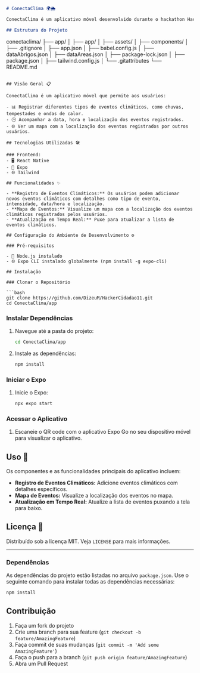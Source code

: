 ```markdown
# ConectaClima 🌍🌦️

ConectaClima é um aplicativo móvel desenvolvido durante o hackathon Hacker Cidadão. Ele permite que os usuários registrem e acompanhem eventos climáticos em suas regiões, promovendo a conscientização e a adaptação às mudanças climáticas.

## Estrutura do Projeto

```
conectaclima/
├── app/
│   ├── app/
│   ├── assets/
│   ├── components/
│   ├── .gitignore
│   ├── app.json
│   ├── babel.config.js
│   ├── dataAbrigos.json
│   ├── dataAreas.json
│   ├── package-lock.json
│   ├── package.json
│   ├── tailwind.config.js
│   └── .gitattributes
└── README.md
```

## Visão Geral 📋

ConectaClima é um aplicativo móvel que permite aos usuários:

- 📊 Registrar diferentes tipos de eventos climáticos, como chuvas, tempestades e ondas de calor.
- 🕒 Acompanhar a data, hora e localização dos eventos registrados.
- 🌐 Ver um mapa com a localização dos eventos registrados por outros usuários.

## Tecnologias Utilizadas 🛠️

### Frontend:
- 🖥️ React Native
- 📱 Expo
- 🌐 Tailwind

## Funcionalidades ✨

- **Registro de Eventos Climáticos:** Os usuários podem adicionar novos eventos climáticos com detalhes como tipo de evento, intensidade, data/hora e localização.
- **Mapa de Eventos:** Visualize um mapa com a localização dos eventos climáticos registrados pelos usuários.
- **Atualização em Tempo Real:** Puxe para atualizar a lista de eventos climáticos.

## Configuração do Ambiente de Desenvolvimento ⚙️

### Pré-requisitos

- 🔄 Node.js instalado
- 🌐 Expo CLI instalado globalmente (npm install -g expo-cli)

## Instalação

### Clonar o Repositório

```bash
git clone https://github.com/DizeuM/HackerCidadao11.git
cd ConectaClima/app
```

### Instalar Dependências

1. Navegue até a pasta do projeto:
    ```bash
    cd ConectaClima/app
    ```

2. Instale as dependências:
    ```bash
    npm install
    ```

### Iniciar o Expo

1. Inicie o Expo:
    ```bash
    npx expo start
    ```

### Acessar o Aplicativo

1. Escaneie o QR code com o aplicativo Expo Go no seu dispositivo móvel para visualizar o aplicativo.

## Uso 🚀

Os componentes e as funcionalidades principais do aplicativo incluem:

- **Registro de Eventos Climáticos:** Adicione eventos climáticos com detalhes específicos.
- **Mapa de Eventos:** Visualize a localização dos eventos no mapa.
- **Atualização em Tempo Real:** Atualize a lista de eventos puxando a tela para baixo.

## Licença 📄

Distribuído sob a licença MIT. Veja `LICENSE` para mais informações.

---

### Dependências

As dependências do projeto estão listadas no arquivo `package.json`. Use o seguinte comando para instalar todas as dependências necessárias:

```bash
npm install
```

## Contribuição

1. Faça um fork do projeto
2. Crie uma branch para sua feature (`git checkout -b feature/AmazingFeature`)
3. Faça commit de suas mudanças (`git commit -m 'Add some AmazingFeature'`)
4. Faça o push para a branch (`git push origin feature/AmazingFeature`)
5. Abra um Pull Request
